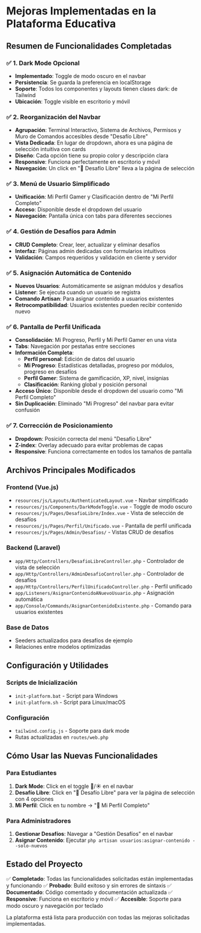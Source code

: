 # Mejoras Implementadas en la Plataforma Educativa

## Resumen de Funcionalidades Completadas

### ✅ 1. Dark Mode Opcional
- **Implementado**: Toggle de modo oscuro en el navbar
- **Persistencia**: Se guarda la preferencia en localStorage
- **Soporte**: Todos los componentes y layouts tienen clases dark: de Tailwind
- **Ubicación**: Toggle visible en escritorio y móvil

### ✅ 2. Reorganización del Navbar
- **Agrupación**: Terminal Interactivo, Sistema de Archivos, Permisos y Muro de Comandos accesibles desde "Desafío Libre"
- **Vista Dedicada**: En lugar de dropdown, ahora es una página de selección intuitiva con cards
- **Diseño**: Cada opción tiene su propio color y descripción clara
- **Responsive**: Funciona perfectamente en escritorio y móvil
- **Navegación**: Un click en "🎯 Desafío Libre" lleva a la página de selección

### ✅ 3. Menú de Usuario Simplificado
- **Unificación**: Mi Perfil Gamer y Clasificación dentro de "Mi Perfil Completo"
- **Acceso**: Disponible desde el dropdown del usuario
- **Navegación**: Pantalla única con tabs para diferentes secciones

### ✅ 4. Gestión de Desafíos para Admin
- **CRUD Completo**: Crear, leer, actualizar y eliminar desafíos
- **Interfaz**: Páginas admin dedicadas con formularios intuitivos
- **Validación**: Campos requeridos y validación en cliente y servidor

### ✅ 5. Asignación Automática de Contenido
- **Nuevos Usuarios**: Automáticamente se asignan módulos y desafíos
- **Listener**: Se ejecuta cuando un usuario se registra
- **Comando Artisan**: Para asignar contenido a usuarios existentes
- **Retrocompatibilidad**: Usuarios existentes pueden recibir contenido nuevo

### ✅ 6. Pantalla de Perfil Unificada
- **Consolidación**: Mi Progreso, Perfil y Mi Perfil Gamer en una vista
- **Tabs**: Navegación por pestañas entre secciones
- **Información Completa**: 
  - **Perfil personal**: Edición de datos del usuario
  - **Mi Progreso**: Estadísticas detalladas, progreso por módulos, progreso en desafíos
  - **Perfil Gamer**: Sistema de gamificación, XP, nivel, insignias
  - **Clasificación**: Ranking global y posición personal
- **Acceso Único**: Disponible desde el dropdown del usuario como "Mi Perfil Completo"
- **Sin Duplicación**: Eliminado "Mi Progreso" del navbar para evitar confusión

### ✅ 7. Corrección de Posicionamiento
- **Dropdown**: Posición correcta del menú "Desafío Libre"
- **Z-index**: Overlay adecuado para evitar problemas de capas
- **Responsive**: Funciona correctamente en todos los tamaños de pantalla

## Archivos Principales Modificados

### Frontend (Vue.js)
- `resources/js/Layouts/AuthenticatedLayout.vue` - Navbar simplificado
- `resources/js/Components/DarkModeToggle.vue` - Toggle de modo oscuro
- `resources/js/Pages/DesafioLibre/Index.vue` - Vista de selección de desafíos
- `resources/js/Pages/Perfil/Unificado.vue` - Pantalla de perfil unificada
- `resources/js/Pages/Admin/Desafios/` - Vistas CRUD de desafíos

### Backend (Laravel)
- `app/Http/Controllers/DesafioLibreController.php` - Controlador de vista de selección
- `app/Http/Controllers/AdminDesafioController.php` - Controlador de desafíos
- `app/Http/Controllers/PerfilUnificadoController.php` - Perfil unificado
- `app/Listeners/AsignarContenidoANuevoUsuario.php` - Asignación automática
- `app/Console/Commands/AsignarContenidoExistente.php` - Comando para usuarios existentes

### Base de Datos
- Seeders actualizados para desafíos de ejemplo
- Relaciones entre modelos optimizadas

## Configuración y Utilidades

### Scripts de Inicialización
- `init-platform.bat` - Script para Windows
- `init-platform.sh` - Script para Linux/macOS

### Configuración
- `tailwind.config.js` - Soporte para dark mode
- Rutas actualizadas en `routes/web.php`

## Cómo Usar las Nuevas Funcionalidades

### Para Estudiantes
1. **Dark Mode**: Click en el toggle 🌙/☀️ en el navbar
2. **Desafío Libre**: Click en "🎯 Desafío Libre" para ver la página de selección con 4 opciones
3. **Mi Perfil**: Click en tu nombre → "👤 Mi Perfil Completo"

### Para Administradores
1. **Gestionar Desafíos**: Navegar a "Gestión Desafíos" en el navbar
2. **Asignar Contenido**: Ejecutar `php artisan usuarios:asignar-contenido --solo-nuevos`

## Estado del Proyecto

✅ **Completado**: Todas las funcionalidades solicitadas están implementadas y funcionando
✅ **Probado**: Build exitoso y sin errores de sintaxis
✅ **Documentado**: Código comentado y documentación actualizada
✅ **Responsive**: Funciona en escritorio y móvil
✅ **Accesible**: Soporte para modo oscuro y navegación por teclado

La plataforma está lista para producción con todas las mejoras solicitadas implementadas.
